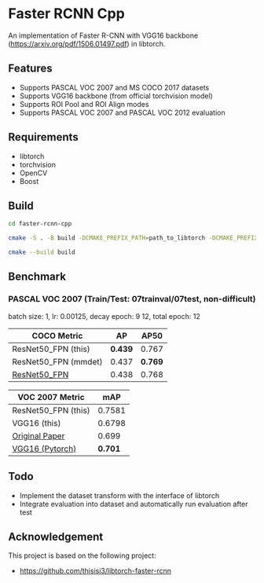 # Faster RCNN Cpp

An implementation of Faster R-CNN with VGG16 backbone (https://arxiv.org/pdf/1506.01497.pdf) in libtorch.

## Features

+ Supports PASCAL VOC 2007 and MS COCO 2017 datasets
+ Supports VGG16 backbone (from official torchvision model)
+ Supports ROI Pool and ROI Align modes
+ Supports PASCAL VOC 2007 and PASCAL VOC 2012 evaluation

## Requirements

+ libtorch
+ torchvision
+ OpenCV
+ Boost

## Build

```bash
cd faster-rcnn-cpp

cmake -S . -B build -DCMAKE_PREFIX_PATH=path_to_libtorch -DCMAKE_PREFIX_PATH=path_to_torchvision -DCMAKE_PREFIX_PATH=path_to_opencv -DCMAKE_PREFIX_PATH=path_to_boost

cmake --build build
```

## Benchmark

### PASCAL VOC 2007 (Train/Test: 07trainval/07test, non-difficult)

batch size: 1, lr: 0.00125, decay epoch: 9 12, total epoch: 12

| COCO Metric | AP | AP50 |
| ---------- | -------- | ---------- |
| ResNet50_FPN (this)  |  **0.439**   | 0.767 |
| ResNet50_FPN (mmdet) | 0.437 | **0.769** |
| [ResNet50_FPN](https://github.com/thisisi3/libtorch-faster-rcnn)  | 0.438 | 0.768|

|    VOC 2007 Metric        | mAP |
| ---------- | -------- |
|  ResNet50_FPN (this)  |  0.7581   |
|  VGG16 (this)  | 0.6798 |
|[Original Paper](https://arxiv.org/abs/1506.01497)|0.699|
|  [VGG16 (Pytorch)](https://github.com/jwyang/faster-rcnn.pytorch)  |  **0.701**   |

## Todo

+ Implement the dataset transform with the interface of libtorch
+ Integrate evaluation into dataset and automatically run evaluation after test

## Acknowledgement

This project is based on the following project:

+ https://github.com/thisisi3/libtorch-faster-rcnn
